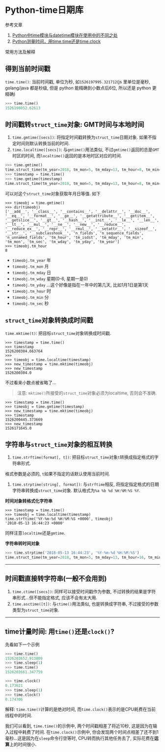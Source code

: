 # Python-time日期库

参考文章

1. [Python中time模块与datetime模块在使用中的不同之处](http://www.jb51.net/article/75364.htm)
2. [Python测量时间，用time.time还是time.clock](https://www.cnblogs.com/limengjie0104/archive/2018/05/06/8997466.html)

常用方法及解释

## 得到当前时间戳

`time.time()`: 当前时间戳, 单位为秒, 如`1526197995.321712`(js 里单位是毫秒, golang/java 都是秒级, 但是 python 能精确到小数点后6位, 所以还是 python 更精确)

```py
>>> time.time()
1526198052.62613
```

## 时间戳转`struct_time`对象: GMT时间与本地时间

1. `time.gmtime([secs])`: 将指定时间戳转换为`struct_time`日期对象. 如果不指定时间则默认转换当前的时间.
2. `time.localtime([secs])`: 与`gmtime()`用法类似, 不过`gmtime()`返回的总是`GMT`时区的时间, 而`localtime()`返回的是本地时区对应的时间.

```py
>>> time.gmtime()
time.struct_time(tm_year=2018, tm_mon=5, tm_mday=13, tm_hour=8, tm_min=10, tm_sec=48, tm_wday=6, tm_yday=133, tm_isdst=0)
>>> timestamp = time.time()
>>> time.gmtime(timestamp)
time.struct_time(tm_year=2018, tm_mon=5, tm_mday=13, tm_hour=8, tm_min=15, tm_sec=11, tm_wday=6, tm_yday=133, tm_isdst=0)
```

可以对这个`struct_time`对象获取年月日等值. 如下

```
>>> timeobj = time.gmtime()
>>> dir(timeobj)
['__add__', '__class__', '__contains__', '__delattr__', '__doc__', '__eq__', '__format__', '__ge__', '__getattribute__', '__getitem__', '__getslice__', '__gt__', '__hash__', '__init__', '__le__', '__len__', '__lt__', '__mul__', '__ne__', '__new__', '__reduce__', '__reduce_ex__', '__repr__', '__rmul__', '__setattr__', '__sizeof__', '__str__', '__subclasshook__', 'n_fields', 'n_sequence_fields', 'n_unnamed_fields', 'tm_hour', 'tm_isdst', 'tm_mday', 'tm_min', 'tm_mon', 'tm_sec', 'tm_wday', 'tm_yday', 'tm_year']
>>> timeobj.tm_hour
8
```

- `timeobj.tm_year` 年
- `timeobj.tm_mon`  月
- `timeobj.tm_mday` 日
- `timeobj.tm_wday` 星期(0-6, 星期一是0)
- `timeobj.tm_yday` ...这个好像是指在一年中的第几天, 比如1月1日是第1天
- `timeobj.tm_hour` 时
- `timeobj.tm_min`  分
- `timeobj.tm_sec`  秒

## `struct_time`对象转换成时间戳

`time.mktime(t)`: 把目标`struct_time`对象转换成时间戳.

```
>>> timestamp = time.time()
>>> timestamp
1526200304.663764
>>> 
>>> timeobj = time.localtime(timestamp)
>>> new_timestamp = time.mktime(timeobj)
>>> new_timestamp
1526200304.0
```

不过看来小数点被省略了...

> 注意: `mktime()`所接受的`struct_time`对象必须为localtime, 否则会不准确.

```
>>> timestamp = time.time()
>>> timeobj = time.gmtime(timestamp)
>>> new_timestamp = time.mktime(timeobj)
>>> timestamp
1526200445.373669
>>> new_timestamp
1526171645.0
```

## 字符串与`struct_time`对象的相互转换

1. `time.strftime(format[, t])`: 把目标`struct_time`对象`t`转换成指定格式的字符串形式.

格式参数是必须的, `t`如果不指定的话默认使用当前时间.

1. `time.strptime(string[, format])`: 与`strftime`相反, 将指定指定格式的日期字符串转换成`struct_time`对象. 默认格式为`%a %b %d %H:%M:%S %Y`.

**时间对象转格式化字符串**

```
>>> timestamp = time.time()
>>> timeobj = time.localtime(timestamp)
time.strftime('%Y-%m-%d %H:%M:%S +0000', timeobj)
'2018-05-13 16:44:23 +0000'
```

同样注意`localtime`还是`gmtime`.

**字符串转时间对象**

```py
>>> time.strptime('2018-05-13 16:44:23', '%Y-%m-%d %H:%M:%S')
time.struct_time(tm_year=2018, tm_mon=5, tm_mday=13, tm_hour=16, tm_min=44, tm_sec=23, tm_wday=6, tm_yday=133, tm_isdst=-1)
```
------

## 时间戳直接转字符串(一般不会用到)

1. `time.ctime([secs])`: 同样可以接受时间戳作为参数, 不过转换的结果是字符串形式...但不能指定格式, 应该不会有太大用.
2. `time.asctime([t])`: 与`ctime()`用法类似, 也是转换成字符串, 不过接受的参数类型为`struct_time`对象.

----

## time计量时间: 用`time()`还是`clock()`?

先看如下一个示例

```py
>>> time.time()
1526202652.913809
>>> time.sleep(1)
>>> time.time()
1526202661.347759
```

```py
>>> time.clock()
0.173621
>>> time.sleep(1)
>>> time.clock()
0.174706
```

解释: `time.time()`计算的是绝对时间, 而`time.clock()`表示的是CPU耗费在当前线程中的时间.

我们可以看到, `time.time()`的示例中, 两个时间戳相差了将近10秒, 这是因为在输入过程中耗费了时间. 在`time.clock()`示例中, 你会发现两个时间点相差了还不到1毫秒...这是因为在`sleep`命令行空等时, CPU转而执行其他任务去了, 实际花费在**运算**上的时间很小.